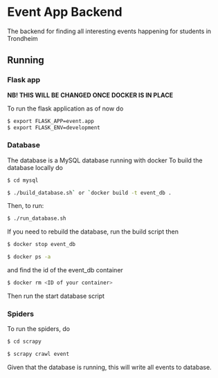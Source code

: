 # Event App Backend 
The backend for finding all interesting events happening for students in Trondheim

## Running 
### Flask app
**NB! THIS WILL BE CHANGED ONCE DOCKER IS IN PLACE**

To run the flask application as of now do 
```bash
$ export FLASK_APP=event.app
$ export FLASK_ENV=development
```

### Database
The database is a MySQL database running with docker
To build the database locally do

```bash
$ cd mysql
```

```bash 
$ ./build_database.sh` or `docker build -t event_db .
```

Then, to run: 

```bash
$ ./run_database.sh
```

If you need to rebuild the database, run the build script then
```bash
$ docker stop event_db
```

```bash
$ docker ps -a
``` 
and find the id of the event_db container

```bash
$ docker rm <ID of your container>
```
Then run the start database script

### Spiders
To run the spiders, do

```bash
$ cd scrapy
```

```bash
$ scrapy crawl event
```
Given that the database is running, this will write all events to database.

